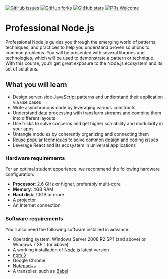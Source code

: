 [![GitHub issues](https://img.shields.io/github/issues/TrainingByPackt/Professional-Nodejs-eLearning.svg)](https://github.com/TrainingByPackt/Professional-Nodejs-eLearning/issues)
[![GitHub forks](https://img.shields.io/github/forks/TrainingByPackt/Professional-Nodejs-eLearning.svg)](https://github.com/TrainingByPackt/Professional-Nodejs-eLearning/network)
[![GitHub stars](https://img.shields.io/github/stars/TrainingByPackt/Professional-Nodejs-eLearning.svg)](https://github.com/TrainingByPackt/Professional-Nodejs-eLearning/stargazers)
[![PRs Welcome](https://img.shields.io/badge/PRs-welcome-brightgreen.svg)](https://github.com/TrainingByPackt/Professional-Nodejs-eLearning/pulls)



# Professional Node.js
Professional Node.js guides you through the emerging world of patterns, techniques, and practices to help you understand proven solutions to common problems. You will be presented with several libraries and technologies, which will be used to demonstrate a pattern or technique. With this course, you’ll get great exposure to the Node.js ecosystem and its set of solutions.


## What you will learn
* Design server-side JavaScript patterns and understand their application via use cases
* Write asynchronous code by leveraging various constructs
* Understand data processing with transform streams and combine them into different layouts
* Use tricks to solve concerns and get higher scalability and modularity in your apps
* Untangle modules by coherently organizing and connecting them
* Reuse popular techniques to solve common design and coding issues
* Leverage React and its ecosystem in universal applications


### Hardware requirements
For an optimal student experience, we recommend the following hardware configuration:
* **Processor**: 2.6 GHz or higher, preferably multi-core
* **Memory**: 4GB RAM
* **Hard disk**: 10GB or more
* A projector 
* An Internet connection



### Software requirements
You’ll also need the following software installed in advance:
* Operating system: Windows Server 2008 R2 SP1 (and above) or Windows 7 SP 1 (or above)
* A working installation of [Node.js](https://nodejs.org/en/) latest version
* [npm 3](http://blog.teamtreehouse.com/install-node-js-npm-windows)
* Google Chrome
* [Notepad++](https://notepad-plus-plus.org/download/v7.5.6.html)
* A transpiler, such as [Babel](https://babeljs.io/repl/)




